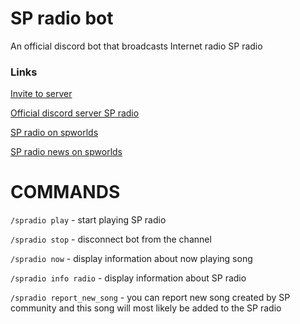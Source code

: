 # SP radio bot
An official discord bot that broadcasts Internet radio SP radio


### Links

[Invite to server](https://discord.com/api/oauth2/authorize?client_id=976913313281749012&permissions=8&scope=bot%20applications.commands)

[Official discord server SP radio](https://discord.gg/6cfRWkyyRS)

[SP radio on spworlds](https://spworlds.ru/radio)

[SP radio news on spworlds](spworlds.ru/sp/groups/9eeea12c-8e6d-48ec-91f9-08ce282a7fcd)

# COMMANDS

`/spradio play` - start playing SP radio

`/spradio stop` - disconnect bot from the channel

`/spradio now` - display information about now playing song

`/spradio info radio` - display information about SP radio

`/spradio report_new_song` - you can report new song created by SP community and this song will most likely be added to the SP radio
